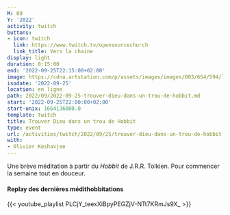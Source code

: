 ```yaml
---
M: 09
Y: '2022'
activity: twitch
buttons:
- icon: twitch
  link: https://www.twitch.tv/opensourcechurch
  link_title: Vers la chaine
display: light
duration: 0:15:00
end: '2022-09-25T22:15:00+02:00'
image: https://cdna.artstation.com/p/assets/images/images/003/654/594/large/sam-robberechts-finalrender1.jpg
isodate: '2022-09-25'
location: en ligne
path: 2022/09/2022-09-25-trouver-dieu-dans-un-trou-de-hobbit.md
start: '2022-09-25T22:00:00+02:00'
start-unix: 1664136000.0
template: twitch
title: Trouver Dieu dans un trou de Hobbit
type: event
url: /activities/twitch/2022/09/25/trouver-dieu-dans-un-trou-de-hobbit
with:
- Olivier Keshavjee
---
```

Une brève méditation à partir du *Hobbit* de J.R.R. Tolkien. Pour commencer la semaine tout en douceur.



#### Replay des dernières médithobbitations

{{< youtube_playlist PLCjY_teexXiBpyPEGZjV-NTt7KRmJs9X_ >}}